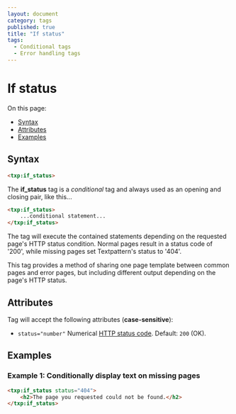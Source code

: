 ```yaml
---
layout: document
category: tags
published: true
title: "If status"
tags:
  - Conditional tags
  - Error handling tags
---
```


# If status

On this page:

* [Syntax](#user-content-syntax)
* [Attributes](#user-content-attributes)
* [Examples](#user-content-examples)

## Syntax

~~~ html
<txp:if_status>
~~~

The **if_status** tag is a *conditional* tag and always used as an opening and closing pair, like this...

~~~ html
<txp:if_status>
    ...conditional statement...
</txp:if_status>
~~~

The tag will execute the contained statements depending on the requested page's HTTP status condition. Normal pages result in a status code of '200', while missing pages set Textpattern's status to '404'.

This tag provides a method of sharing one page template between common pages and error pages, but including different output depending on the page's HTTP status.

## Attributes

Tag will accept the following attributes (**case-sensitive**):

* `status="number"`
Numerical [HTTP status code](https://en.wikipedia.org/wiki/List_of_HTTP_status_codes).
Default: `200` (OK).

## Examples

### Example 1: Conditionally display text on missing pages

~~~ html
<txp:if_status status="404">
    <h2>The page you requested could not be found.</h2>
</txp:if_status>
